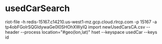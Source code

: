 # usedCarSearch
riot-file -h redis-15167.c14210.us-west1-mz.gcp.cloud.rlrcp.com -p 15167 -a tp4obFGolrSQGIdywaGe0l0SHOhXWyIQ import newUsedCarsCA.csv --header --process location="#geo(lon,lat)" hset --keyspace usedCar --keys id
